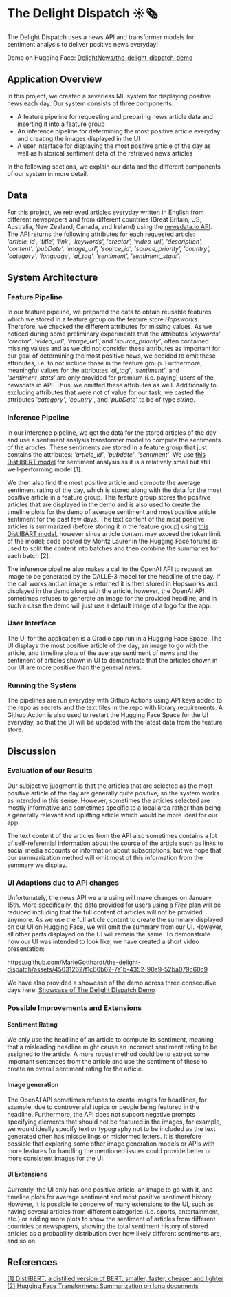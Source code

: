 # The Delight Dispatch ☀️🗞️
The Delight Dispatch uses a news API and transformer models for sentiment analysis to deliver positive news everyday!

Demo on Hugging Face: [DelightNews/the-delight-dispatch-demo](https://huggingface.co/spaces/DelightNews/the-delight-dispatch-demo) 

## Application Overview
In this project, we created a severless ML system for displaying positive news each day. Our system consists of three components: 
- A feature pipeline for requesting and preparing news article data and inserting it into a feature group
- An inference pipeline for determining the most positive article everyday and creating the images displayed in the UI
- A user interface for displaying the most positive article of the day as well as historical sentiment data of the retrieved news articles

In the following sections, we explain our data and the different components of our system in more detail. 

## Data
For this project, we retrieved articles everyday written in English from different newspapers and from different countries (Great Britain, US, Australia, New Zealand, Canada, and Ireland) using the [newsdata.io API](https://newsdata.io/). 
The API returns the following attributes for each requested article: 
*'article_id', 'title', 'link', 'keywords', 'creator', 'video_url', 'description', 'content', 'pubDate', 'image_url', 'source_id', 'source_priority', 'country', 'category', 'language', 'ai_tag', 'sentiment', 'sentiment_stats'*.


## System Architecture
### Feature Pipeline
In our feature pipeline, we prepared the data to obtain reusable features which we stored in a feature group on the feature store *Hopsworks*. Therefore, we checked the different attributes for missing values. As we noticed during some preliminary experiments that the attributes *'keywords'*, *'creator'*, *'video_url'*, *'image_url'*, and *'source_priority'*, often contained missing values and as we did not consider these attributes as important for our goal of determining the most positive news, we decided to omit these attributes, i.e. to not include those in the feature group. Furthermore, meaningful values for the attributes *'ai_tag'*, *'sentiment'*, and *'sentiment_stats'* are only provided for premium (i.e. paying) users of the newsdata.io API. Thus, we omitted these attributes as well. Additionally to excluding attributes that were not of value for our task, we casted the attributes *'category'*, *'country'*, and *'pubDate*' to be of type *string*. 

### Inference Pipeline
In our inference pipeline, we get the data for the stored articles of the day and use a sentiment analysis transformer model to compute the sentiments of the articles. These sentiments are stored in a feature group that just contains the attributes: *'article_id'*, *'pubdate'*, *'sentiment'*. We use [this DistilBERT model](https://huggingface.co/distilbert-base-uncased-finetuned-sst-2-english) for sentiment analysis as it is a relatively small but still well-performing model [1].

We then also find the most positive article and compute the average sentiment rating of the day, which is stored along with the data for the most positive article in a feature group. This feature group stores the positive articles that are displayed in the demo and is also used to create the timeline plots for the demo of average sentiment and most positive article sentiment for the past few days. The text content of the most positive articles is summarized (before storing it in the feature group) using [this DistilBART model](https://huggingface.co/sshleifer/distilbart-cnn-12-6), however since article content may exceed the token limit of the model; code posted by Moritz Laurer in the Hugging Face forums is used to split the content into batches and then combine the summaries for each batch [2]. 

The inference pipeline also makes a call to the OpenAI API to request an image to be generated by the DALLE-3 model for the headline of the day. If the call works and an image is returned it is then stored in Hopsworks and displayed in the demo along with the article, however, the OpenAI API sometimes refuses to generate an image for the provided headline, and in such a case the demo will just use a default image of a logo for the app.

### User Interface
The UI for the application is a Gradio app run in a Hugging Face Space. The UI displays the most positive article of the day, an image to go with the article, and timeline plots of the average sentiment of news and the sentiment of articles shown in UI to demonstrate that the articles shown in our UI are more positive than the general news.

### Running the System
The pipelines are run everyday with Github Actions using API keys added to the repo as secrets and the text files in the repo with library requirements. A Github Action is also used to restart the Hugging Face Space for the UI everyday, so that the UI will be updated with the latest data from the feature store.

## Discussion
### Evaluation of our Results
Our subjective judgment is that the articles that are selected as the most positive article of the day are generally quite positive, so the system works as intended in this sense. However, sometimes the articles selected are mostly informative and sometimes specific to a local area rather than being a generally relevant and uplifting article which would be more ideal for our app.

The text content of the articles from the API also sometimes contains a lot of self-referential information about the source of the article such as links to social media accounts or information about subscriptions, but we hope that our summarization method will omit most of this information from the summary we display.

### UI Adaptions due to API changes
Unfortunately, the news API we are using will make changes on January 15th. More specifically, the data provided for users using a *Free* plan will be reduced including that the full content of articles will not be provided anymore. As we use the full article content to create the summary displayed on our UI on Hugging Face, we will omit the summary from our UI. However, all other parts displayed on the UI will remain the same. To demonstrate how our UI was intended to look like, we have created a short video presentation:

https://github.com/MarieGotthardt/the-delight-dispatch/assets/45031262/f1c60b62-7a1b-4352-90a9-52ba079c60c9

We have also provided a showcase of the demo across three consecutive days here: [Showcase of The Delight Dispatch Demo](https://github.com/MarieGotthardt/the-delight-dispatch/blob/main/Showcase%20of%20The%20Delight%20Dispatch%20Demo.pdf)

### Possible Improvements and Extensions
#### Sentiment Rating
We only use the headline of an article to compute its sentiment, meaning that a misleading headline might cause an incorrect sentiment rating to be assigned to the article. A more robust method could be to extract some important sentences from the article and use the sentiment of these to create an overall sentiment rating for the article.

#### Image generation
The OpenAI API sometimes refuses to create images for headlines, for example, due to controversial topics or people being featured in the headline. Furthermore, the API does not support negative prompts specifying elements that should not be featured in the images, for example, we would ideally specify text or typography not to be included as the text generated often has misspellings or misformed letters. It is therefore possible that exploring some other image generation models or APIs with more features for handling the mentioned issues could provide better or more consistent images for the UI.

#### UI Extensions 
Currently, the UI only has one positive article, an image to go with it, and timeline plots for average sentiment and most positive sentiment history. However, it is possible to conceive of many extensions to the UI, such as having several articles from different categories (i.e. sports, entertainment, etc.) or adding more plots to show the sentiment of articles from different countries or newspapers, showing the total sentiment history of stored articles as a probability distribution over how likely different sentiments are, and so on.

## References
[[1] DistilBERT, a distilled version of BERT: smaller, faster, cheaper and lighter](https://paperswithcode.com/paper/distilbert-a-distilled-version-of-bert) \
[[2] Hugging Face Transformers: Summarization on long documents](https://discuss.huggingface.co/t/summarization-on-long-documents/920/24?page=2)
